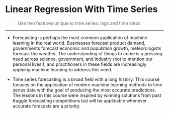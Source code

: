 # Linear Regression With Time Series
> Use two features unique to time series: lags and time steps
---
- Forecasting is perhaps the most common application of machine learning in the real world. Businesses forecast product demand, governments forecast economic and population growth, meteorologists forecast the weather. The understanding of things to come is a pressing need across science, government, and industry (not to mention our personal lives!), and practitioners in these fields are increasingly applying machine learning to address this need.

- Time series forecasting is a broad field with a long history. This course focuses on the application of modern machine learning methods to time series data with the goal of producing the most accurate predictions. The lessons in this course were inspired by winning solutions from past Kaggle forecasting competitions but will be applicable whenever accurate forecasts are a priority.


